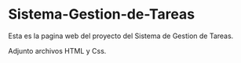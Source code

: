 # Sistema-Gestion-de-Tareas

Esta es la pagina web del proyecto del Sistema de Gestion de Tareas.

Adjunto archivos HTML y Css.
